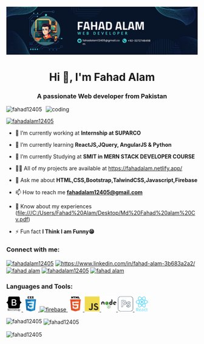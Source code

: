 ![logo](https://github.com/Fahad12405/Fahad12405/blob/main/Navy%20Blue%20Geometric%20Technology%20LinkedIn%20Banner.png)
<h1 align="center">Hi 👋, I'm Fahad Alam</h1>
<h3 align="center">A passionate Web developer from Pakistan</h3>
<img align="right" alt= "coding" width="400" src="https://user-images.githubusercontent.com/69011963/137184767-79a13ec7-1bb3-4341-a6da-3a149c9c159a.gif">

<p align="left"> <img src="https://komarev.com/ghpvc/?username=fahad12405&label=Profile%20views&color=0e75b6&style=flat" alt="fahad12405" /> </p>

<p align="left"> <a href="https://twitter.com/fahadalam12405" target="blank"><img src="https://img.shields.io/twitter/follow/fahadalam12405?logo=twitter&style=for-the-badge" alt="fahadalam12405" /></a> </p>

- 🔭 I’m currently working at **Internship at SUPARCO**

- 🌱 I’m currently learning **ReactJS,JQuery, AngularJS & Python**

- 🔭 I’m currently Studying at **SMIT in MERN STACK DEVELOPER COURSE**

- 👨‍💻 All of my projects are available at https://fahadalam.netlify.app/

- 💬 Ask me about **HTML,CSS,Bootstrap,TalwindCSS,Javascript,Firebase**

- 📫 How to reach me **fahadalam12405@gmail.com**

- 📄 Know about my experiences ([file:///C:/Users/Fahad%20Alam/Desktop/Md%20Fahad%20alam%20Cv.pdf](https://fahad12405.github.io/CV/))

- ⚡ Fun fact **I Think I am Funny😁**

<h3 align="left">Connect with me:</h3>
<p align="left">
<a href="https://twitter.com/fahadalam12405" target="blank"><img align="center" src="https://raw.githubusercontent.com/rahuldkjain/github-profile-readme-generator/master/src/images/icons/Social/twitter.svg" alt="fahadalam12405" height="30" width="40" /></a>
<a href="https://linkedin.com/in/https://www.linkedin.com/in/fahad-alam-3b683a2a2/" target="blank"><img align="center" src="https://raw.githubusercontent.com/rahuldkjain/github-profile-readme-generator/master/src/images/icons/Social/linked-in-alt.svg" alt="https://www.linkedin.com/in/fahad-alam-3b683a2a2/" height="30" width="40" /></a>
<a href="https://fb.com/fahad alam" target="blank"><img align="center" src="https://raw.githubusercontent.com/rahuldkjain/github-profile-readme-generator/master/src/images/icons/Social/facebook.svg" alt="fahad alam" height="30" width="40" /></a>
<a href="https://instagram.com/fahadalam12405" target="blank"><img align="center" src="https://raw.githubusercontent.com/rahuldkjain/github-profile-readme-generator/master/src/images/icons/Social/instagram.svg" alt="fahadalam12405" height="30" width="40" /></a>
<a href="https://www.youtube.com/c/fahad alam" target="blank"><img align="center" src="https://raw.githubusercontent.com/rahuldkjain/github-profile-readme-generator/master/src/images/icons/Social/youtube.svg" alt="fahad alam" height="30" width="40" /></a>
</p>

<h3 align="left">Languages and Tools:</h3>
<p align="left"> <a href="https://getbootstrap.com" target="_blank" rel="noreferrer"> <img src="https://raw.githubusercontent.com/devicons/devicon/master/icons/bootstrap/bootstrap-plain-wordmark.svg" alt="bootstrap" width="40" height="40"/> </a> <a href="https://www.w3schools.com/css/" target="_blank" rel="noreferrer"> <img src="https://raw.githubusercontent.com/devicons/devicon/master/icons/css3/css3-original-wordmark.svg" alt="css3" width="40" height="40"/> </a> <a href="https://firebase.google.com/" target="_blank" rel="noreferrer"> <img src="https://www.vectorlogo.zone/logos/firebase/firebase-icon.svg" alt="firebase" width="40" height="40"/> </a> <a href="https://www.w3.org/html/" target="_blank" rel="noreferrer"> <img src="https://raw.githubusercontent.com/devicons/devicon/master/icons/html5/html5-original-wordmark.svg" alt="html5" width="40" height="40"/> </a> <a href="https://developer.mozilla.org/en-US/docs/Web/JavaScript" target="_blank" rel="noreferrer"> <img src="https://raw.githubusercontent.com/devicons/devicon/master/icons/javascript/javascript-original.svg" alt="javascript" width="40" height="40"/> </a> <a href="https://nodejs.org" target="_blank" rel="noreferrer"> <img src="https://raw.githubusercontent.com/devicons/devicon/master/icons/nodejs/nodejs-original-wordmark.svg" alt="nodejs" width="40" height="40"/> </a> <a href="https://www.photoshop.com/en" target="_blank" rel="noreferrer"> <img src="https://raw.githubusercontent.com/devicons/devicon/master/icons/photoshop/photoshop-line.svg" alt="photoshop" width="40" height="40"/> </a> <a href="https://reactjs.org/" target="_blank" rel="noreferrer"> <img src="https://raw.githubusercontent.com/devicons/devicon/master/icons/react/react-original-wordmark.svg" alt="react" width="40" height="40"/> </a> </p>

<p><img align="left" src="https://github-readme-stats.vercel.app/api/top-langs?username=fahad12405&show_icons=true&locale=en&layout=compact" alt="fahad12405" /></p>

<p>&nbsp;<img align="center" src="https://github-readme-stats.vercel.app/api?username=fahad12405&show_icons=true&locale=en" alt="fahad12405" /></p>

<p><img align="center" src="https://github-readme-streak-stats.herokuapp.com/?user=fahad12405&" alt="fahad12405" /></p>
